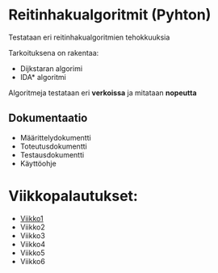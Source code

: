 # Reitinhakualgoritmit (Pyhton)

Testataan eri reitinhakualgoritmien tehokkuuksia

Tarkoituksena on rakentaa:
- Dijkstaran algorimi
- IDA* algoritmi

Algoritmeja testataan eri **verkoissa** ja mitataan **nopeutta**

## Dokumentaatio
- Määrittelydokumentti
- Toteutusdokumentti
- Testausdokumentti
- Käyttöohje

# Viikkopalautukset:
- [Viikko1]()
- Viikko2
- Viikko3
- Viikko4
- Viikko5
- Viikko6
